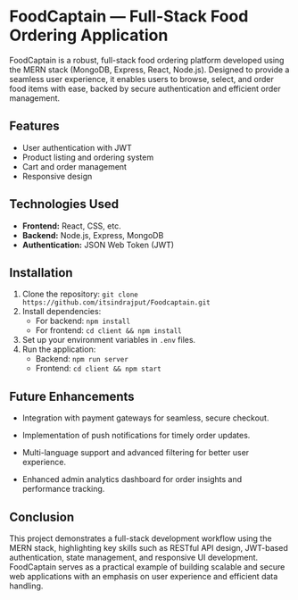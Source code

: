 # FoodCaptain — Full-Stack Food Ordering Application

FoodCaptain is a robust, full-stack food ordering platform developed using the MERN stack (MongoDB, Express, React, Node.js). Designed to provide a seamless user experience, it enables users to browse, select, and order food items with ease, backed by secure authentication and efficient order management.

## Features

- User authentication with JWT
- Product listing and ordering system
- Cart and order management
- Responsive design

## Technologies Used

- **Frontend:** React, CSS, etc.
- **Backend:** Node.js, Express, MongoDB
- **Authentication:** JSON Web Token (JWT)

## Installation

1. Clone the repository:
   `git clone https://github.com/itsindrajput/Foodcaptain.git`
2. Install dependencies:
   - For backend: `npm install`
   - For frontend: `cd client && npm install`
3. Set up your environment variables in `.env` files.
4. Run the application:
   - Backend: `npm run server`
   - Frontend: `cd client && npm start`

## Future Enhancements

- Integration with payment gateways for seamless, secure checkout.

- Implementation of push notifications for timely order updates.

- Multi-language support and advanced filtering for better user experience.

- Enhanced admin analytics dashboard for order insights and performance tracking.

## Conclusion

This project demonstrates a full-stack development workflow using the MERN stack, highlighting key skills such as RESTful API design, JWT-based authentication, state management, and responsive UI development. FoodCaptain serves as a practical example of building scalable and secure web applications with an emphasis on user experience and efficient data handling.
